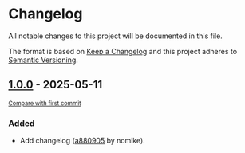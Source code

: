 # Changelog

All notable changes to this project will be documented in this file.

The format is based on [Keep a Changelog](http://keepachangelog.com/en/1.0.0/)
and this project adheres to [Semantic Versioning](http://semver.org/spec/v2.0.0.html).

<!-- insertion marker -->
## [1.0.0](https://github.com/nomike/scms/releases/tag/1.0.0) - 2025-05-11

<small>[Compare with first commit](https://github.com/nomike/scms/compare/a880905b6acb03a98f817cde20d1dc552536e7e1...1.0.0)</small>

### Added

- Add changelog ([a880905](https://github.com/nomike/scms/commit/a880905b6acb03a98f817cde20d1dc552536e7e1) by nomike).
